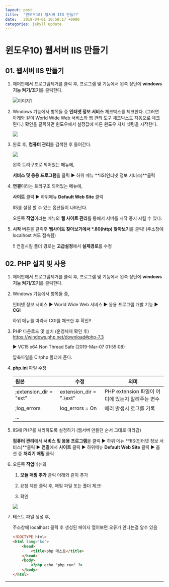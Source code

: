 ```yaml
---
layout: post
title:  "윈도우10) 웹서버 IIS 만들기"
date:   2019-04-01 10:58:17 +0900
categories: jekyll update
---
```




# 윈도우10) 웹서버 IIS 만들기



## 01. 웹서버 IIS 만들기

1. 제어판에서 프로그램제거를 클릭 후, 
   프로그램 및 기능에서 왼쪽 상단에 **windows 기능 켜기/끄기**를 클릭한다.

   ![이미지1](https://code.d2.co.kr/2019/ella/images/img_server01.gif)

2. Windows 기능에서 항목들 중 **인터넷 정보 서비스** 체크박스를 체크한다.
   (그러면 아래와 같이 World Wide Web 서비스와 웹 관리 도구 체크박스도 자동으로 체크 된다.)
   확인을 클릭하면 윈도우에서 설정값에 따른 윈도우 자체 셋팅을 시작한다.

   ![](https://code.d2.co.kr/2019/ella/images/img_server02.gif)

3. 완료 후, **컴퓨터 관리**를 검색한 후 들어간다.

   ![](https://code.d2.co.kr/2019/ella/images/img_server04.gif)

   왼쪽 트리구조로 되어있는 메뉴에, 

   **서비스 및 응용 프로그램**을 클릭 ▶ 하위 메뉴 **IIS(인터넷 정보 서비스)**클릭

4. **연결**이라는 트리구조 되어있는 메뉴에,

   **사이트** 클릭 ▶ 하위메뉴 **Default Web Site**  클릭

   IIS를 설정 할 수 있는 옵션들이 나타난다.

   오른쪽 **작업**이라는 메뉴의 **웹 사이트 관리**를 통해서 서버를 시작 중지 시킬 수 있다.

5. **시작** 버튼을 클릭후 **웹사이트 찾아보기에서 \*.80(http) 찾아보기**를 클릭! (주소창에 localhost 쳐도 접속됨)

   !! 연결시킬 폴더 경로는 **고급설정**에서 **실제경로**를 수정



## 02. PHP 설치 및 사용

1. 제어판에서 프로그램제거를 클릭 후, 
   프로그램 및 기능에서 왼쪽 상단에 **windows 기능 켜기/끄기**를 클릭한다.

2. Windows 기능에서 항목들 중, 

   인터넷 정보 서비스 ▶  World Wide Web 서비스 ▶ 응용 프로그램 개발 기능 ▶ **CGI** 

   하위 메뉴를 따라서 CGI를 체크한 후 확인!!

3. PHP 다운로드 및 설치 (운영체제 확인 후)
   <https://windows.php.net/download#php-7.3>

    ▶ VC15 x64 Non Thread Safe (2019-Mar-07 01:55:08)

   압축파일을 C:\php 폴더에 푼다.

4. **php.ini** 파일 수정

   | 원본                   | 수정                    | 의미                                             |
   | :--------------------- | ----------------------- | ------------------------------------------------ |
   | ;extension_dir = "ext" | extension_dir = ".\ext" | PHP extension 파일이 어디에 있는지 알려주는 변수 |
   | ;log_errors            | log_errors = On         | 에러 발생시 로그를 기록                          |
   | ...                    |                         |                                                  |

5. IIS에 PHP를 처리하도록 설정하기 (웹서버 만들던 순서 그대로 따라감)

   **컴퓨터 관리**에서 **서비스 및 응용 프로그램**을 클릭 ▶ 하위 메뉴 **IIS(인터넷 정보 서비스)**클릭 ▶ **연결**에서 **사이트** 클릭 ▶ 하위메뉴 **Default Web Site**  클릭 
   ▶ 옵션 중 **처리기 매핑** 클릭

6. 오른쪽 **작업**메뉴의 

   1) **모듈 매핑 추가** 클릭 아래와 같이 추가

   2) 요청 제한 클릭 후, 매핑 파일 또는 폴더 체크!

   3) 확인

     ![](https://code.d2.co.kr/2019/ella/images/img_server05.gif)

7. 테스트 파일 생성 후,

    주소창에 localhost 클릭 후 생성된 페이지 열어보면 오류가 안나는걸 알수 있음

   ```HTML
   <!DOCTYPE html>
   <html lang="ko">
       <head>
           <title>php 테스트</title>
       </head>
       <body>
           <?php echo "php run" ?>
       </body>
   </html>
   
   ```

   

------



[IIS Web Server에 PHP  설치 및 사용]: https://flexsdk.tistory.com/23
[윈도우10 웹서버 IIS만들기]: https://doyeworld.tistory.com/1

